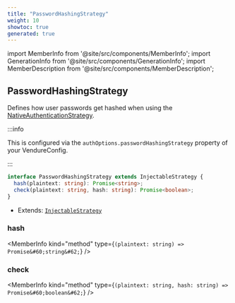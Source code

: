 ```yaml
---
title: "PasswordHashingStrategy"
weight: 10
showtoc: true
generated: true
---
```

<!-- This file was generated from the Vendure source. Do not modify. Instead, re-run the "docs:build" script -->
import MemberInfo from '@site/src/components/MemberInfo';
import GenerationInfo from '@site/src/components/GenerationInfo';
import MemberDescription from '@site/src/components/MemberDescription';


## PasswordHashingStrategy

<GenerationInfo sourceFile="packages/core/src/config/auth/password-hashing-strategy.ts" sourceLine="17" packageName="@vendure/core" since="1.3.0" />

Defines how user passwords get hashed when using the <a href='/reference/typescript-api/auth/native-authentication-strategy#nativeauthenticationstrategy'>NativeAuthenticationStrategy</a>.

:::info

This is configured via the `authOptions.passwordHashingStrategy` property of
your VendureConfig.

:::

```ts title="Signature"
interface PasswordHashingStrategy extends InjectableStrategy {
  hash(plaintext: string): Promise<string>;
  check(plaintext: string, hash: string): Promise<boolean>;
}
```
* Extends: <code><a href='/reference/typescript-api/common/injectable-strategy#injectablestrategy'>InjectableStrategy</a></code>



<div className="members-wrapper">

### hash

<MemberInfo kind="method" type={`(plaintext: string) => Promise&#60;string&#62;`}   />


### check

<MemberInfo kind="method" type={`(plaintext: string, hash: string) => Promise&#60;boolean&#62;`}   />




</div>
